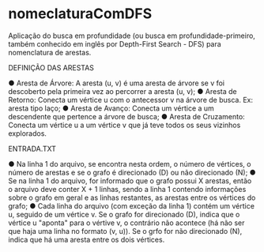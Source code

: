 # nomeclaturaComDFS
Aplicação do busca em profundidade (ou busca em profundidade-primeiro, também conhecido em inglês por Depth-First Search - DFS) para nomenclatura de arestas.

DEFINIÇÃO DAS ARESTAS

● Aresta de Árvore: A aresta (u, v) é uma aresta de árvore se v foi descoberto pela primeira vez ao percorrer a aresta (u, v);
● Aresta de Retorno: Conecta um vértice u com o antecessor v na árvore de busca. Ex: aresta tipo laço;
● Aresta de Avanço: Conecta um vértice a um descendente que pertence a árvore de busca;
● Aresta de Cruzamento: Conecta um vértice u a um vértice v que já teve todos os seus vizinhos explorados.

ENTRADA.TXT

● Na linha 1 do arquivo, se encontra nesta ordem, o número de vértices, o número de arestas e se o grafo é direcionado (D) ou não direcionado (N);
● Se na linha 1 do arquivo, for informado que o grafo possui X arestas, então o arquivo deve conter X + 1 linhas, sendo a linha 1 contendo informações sobre o grafo em geral e as linhas restantes, as arestas entre os vértices do grafo;
● Cada linha do arquivo (com exceção da linha 1) contém um vértice u, seguido de um vértice v. Se o grafo for direcionado (D), indica que o vértice u "aponta" para o vértive v, o contrário não acontece (há não ser que haja uma linha no formato (v, u)). Se o grfo for não direcionado (N), indica que há uma aresta entre os dois vértices.
